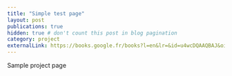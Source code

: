 ```yaml
---
title: "Simple test page"
layout: post
publications: true
hidden: true # don't count this post in blog pagination
category: project
externalLink: https://books.google.fr/books?l=en&lr=&id=u4wcDQAAQBAJ&oi=fnd&pg=PA256&ots=P9bW-69KH0&sig=23uuMw1mwgQa0xzNlRIW1cmtXWo&redir_esc=y#v=onepage&q&f=false 
---
```


Sample project page
